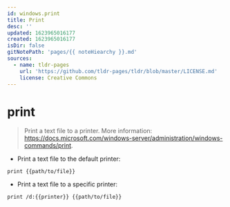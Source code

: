 ```yaml
---
id: windows.print
title: Print
desc: ''
updated: 1623965016177
created: 1623965016177
isDir: false
gitNotePath: 'pages/{{ noteHiearchy }}.md'
sources:
  - name: tldr-pages
    url: 'https://github.com/tldr-pages/tldr/blob/master/LICENSE.md'
    license: Creative Commons
---
```

# print

> Print a text file to a printer.
> More information: <https://docs.microsoft.com/windows-server/administration/windows-commands/print>.

- Print a text file to the default printer:

`print {{path/to/file}}`

- Print a text file to a specific printer:

`print /d:{{printer}} {{path/to/file}}`

